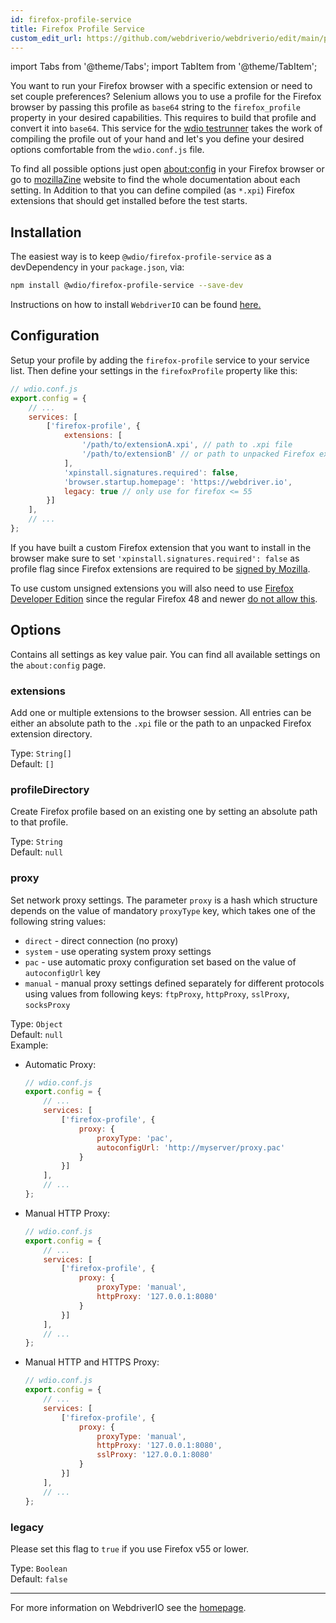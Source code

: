 ```yaml
---
id: firefox-profile-service
title: Firefox Profile Service
custom_edit_url: https://github.com/webdriverio/webdriverio/edit/main/packages/wdio-firefox-profile-service/README.md
---
```


import Tabs from '@theme/Tabs';
import TabItem from '@theme/TabItem';

You want to run your Firefox browser with a specific extension or need to set couple preferences? Selenium allows you to use a profile for the Firefox browser by passing this profile as `base64` string to the `firefox_profile` property in your desired capabilities. This requires to build that profile and convert it into `base64`. This service for the [wdio testrunner](https://webdriver.io/docs/clioptions) takes the work of compiling the profile out of your hand and let's you define your desired options comfortable from the `wdio.conf.js` file.

To find all possible options just open [about:config](about:config) in your Firefox browser or go to [mozillaZine](http://kb.mozillazine.org/About:config_entries) website to find the whole documentation about each setting. In Addition to that you can define compiled (as `*.xpi`) Firefox extensions that should get installed before the test starts.

## Installation

The easiest way is to keep `@wdio/firefox-profile-service` as a devDependency in your `package.json`, via:

```sh
npm install @wdio/firefox-profile-service --save-dev
```

Instructions on how to install `WebdriverIO` can be found [here.](https://webdriver.io/docs/gettingstarted)

## Configuration

Setup your profile by adding the `firefox-profile` service to your service list. Then define your settings in the `firefoxProfile` property like this:

```js
// wdio.conf.js
export.config = {
    // ...
    services: [
        ['firefox-profile', {
            extensions: [
                '/path/to/extensionA.xpi', // path to .xpi file
                '/path/to/extensionB' // or path to unpacked Firefox extension
            ],
            'xpinstall.signatures.required': false,
            'browser.startup.homepage': 'https://webdriver.io',
            legacy: true // only use for firefox <= 55
        }]
    ],
    // ...
};
```

If you have built a custom Firefox extension that you want to install in the browser make sure to set `'xpinstall.signatures.required': false` as profile flag since Firefox extensions are required to be [signed by Mozilla](https://wiki.mozilla.org/Add-ons/Extension_Signing).

To use custom unsigned extensions you will also need to use [Firefox Developer Edition](https://www.mozilla.org/en-GB/firefox/developer/) since the regular Firefox 48 and newer [do not allow this](https://wiki.mozilla.org/Add-ons/Extension_Signing#Timeline).

## Options

Contains all settings as key value pair. You can find all available settings on the `about:config` page.

### extensions

Add one or multiple extensions to the browser session. All entries can be either an absolute path to the `.xpi` file or the path to an unpacked Firefox extension directory.

Type: `String[]`<br />
Default: `[]`

### profileDirectory

Create Firefox profile based on an existing one by setting an absolute path to that profile.

Type: `String`<br />
Default: `null`

### proxy

Set network proxy settings. The parameter `proxy` is a hash which structure depends on the value of mandatory `proxyType` key, which takes one of the following string values:

 * `direct` - direct connection (no proxy)
 * `system` - use operating system proxy settings
 * `pac` - use automatic proxy configuration set based on the value of `autoconfigUrl` key
 * `manual` - manual proxy settings defined separately for different protocols using values from following keys: `ftpProxy`, `httpProxy`, `sslProxy`, `socksProxy`

Type: `Object`<br />
Default: `null`<br />
Example:

- Automatic Proxy:
    ```js
    // wdio.conf.js
    export.config = {
        // ...
        services: [
            ['firefox-profile', {
                proxy: {
                    proxyType: 'pac',
                    autoconfigUrl: 'http://myserver/proxy.pac'
                }
            }]
        ],
        // ...
    };
    ```

- Manual HTTP Proxy:
    ```js
    // wdio.conf.js
    export.config = {
        // ...
        services: [
            ['firefox-profile', {
                proxy: {
                    proxyType: 'manual',
                    httpProxy: '127.0.0.1:8080'
                }
            }]
        ],
        // ...
    };
    ```

- Manual HTTP and HTTPS Proxy:
    ```js
    // wdio.conf.js
    export.config = {
        // ...
        services: [
            ['firefox-profile', {
                proxy: {
                    proxyType: 'manual',
                    httpProxy: '127.0.0.1:8080',
                    sslProxy: '127.0.0.1:8080'
                }
            }]
        ],
        // ...
    };
    ```

### legacy

Please set this flag to `true` if you use Firefox v55 or lower.

Type: `Boolean`<br />
Default: `false`

----

For more information on WebdriverIO see the [homepage](https://webdriver.io).

